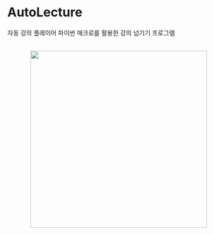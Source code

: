 # AutoLecture

자동 강의 플레이어
파이썬 매크로를 활용한 강의 넘기기 프로그램


<div align="center">
  <br/>
  <img src="https://github.com/seonghun-dev/AutoLecture/blob/master/Docs/AutoLectureSample.gif?raw=true" width="400" />
  <br/>
  </p>
</div>
